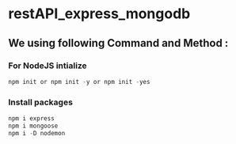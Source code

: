 restAPI_express_mongodb
=================

## We using following Command and Method :
### For NodeJS intialize
```js
npm init or npm init -y or npm init -yes
```
### Install packages
```js
npm i express
npm i mongoose
npm i -D nodemon
```
